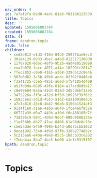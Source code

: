 ```yaml
---
nav_order: 4
id: 7a7af2fa-b9d0-4adc-81e6-f03186123539
title: Topics
desc: ''
updated: 1595606002784
created: 1595606002784
data: {}
fname: dendron.topic
stub: false
children:
  - ced3e812-e1d3-410d-84b5-25977bae5ec3
  - 301e4129-6933-4be7-a4bd-8125171360d8
  - 11787828-866c-48f0-9b2b-4ad4e0519698
  - eea2b078-1acc-4071-a14e-18299fc28f47
  - ffec2853-c0e0-4165-a368-339db12c8e4b
  - 587e6d62-3c5b-49b0-aedc-02f62f0448e6
  - f3a41725-c5e5-4851-a6ed-5f541054d409
  - a91fd8da-6895-49fe-8164-a17acd8d9a17
  - c8e99b84-8a5a-42d3-838d-3d5cdebf32e5
  - 3472226a-ff3c-432d-bf5d-10926f39f6c2
  - 1693cee1-3d1d-45b3-a1d2-62a10010ea35
  - a7c3a810-28c8-4b47-96a6-8156b1524af3
  - 9134f160-31a6-4ab0-a640-1fce466f9526
  - 66727a39-d0a7-449b-a10d-f6c438185d7f
  - 73d395c9-5041-4d0d-9db7-080d9586136e
  - f1af56bb-db27-47ae-8406-61a98de6c78c
  - c5e5adde-5459-409b-b34d-a0d75cbb1052
  - 9eca1992-7540-4d9d-97fb-328b27748b2c
  - 5c213aa6-e4ba-49e8-85c5-1bdcb33ce202
  - f7ebd4aa-8ba7-4bc5-bd00-a1efc5315f07
hpath: dendron.topic
---
```

# Topics
